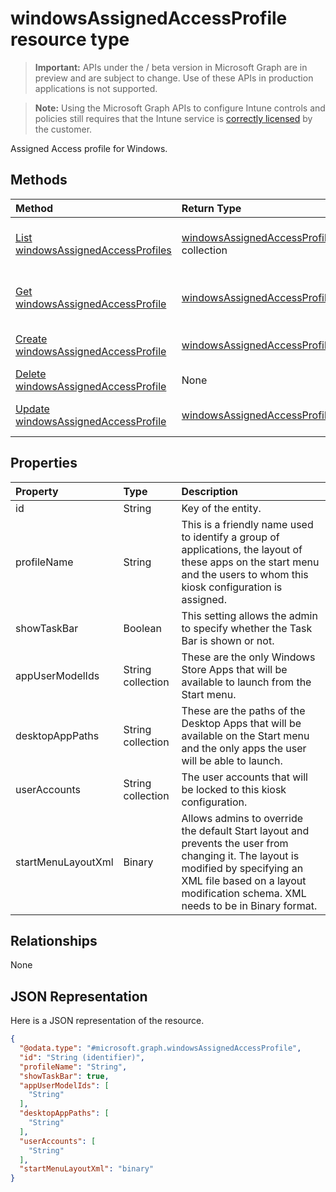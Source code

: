 ﻿# windowsAssignedAccessProfile resource type

> **Important:** APIs under the / beta version in Microsoft Graph are in preview and are subject to change. Use of these APIs in production applications is not supported.

> **Note:** Using the Microsoft Graph APIs to configure Intune controls and policies still requires that the Intune service is [correctly licensed](https://go.microsoft.com/fwlink/?linkid=839381) by the customer.

Assigned Access profile for Windows.
## Methods
|Method|Return Type|Description|
|:---|:---|:---|
|[List windowsAssignedAccessProfiles](../api/intune_deviceconfig_windowsassignedaccessprofile_list.md)|[windowsAssignedAccessProfile](../resources/intune_deviceconfig_windowsassignedaccessprofile.md) collection|List properties and relationships of the [windowsAssignedAccessProfile](../resources/intune_deviceconfig_windowsassignedaccessprofile.md) objects.|
|[Get windowsAssignedAccessProfile](../api/intune_deviceconfig_windowsassignedaccessprofile_get.md)|[windowsAssignedAccessProfile](../resources/intune_deviceconfig_windowsassignedaccessprofile.md)|Read properties and relationships of the [windowsAssignedAccessProfile](../resources/intune_deviceconfig_windowsassignedaccessprofile.md) object.|
|[Create windowsAssignedAccessProfile](../api/intune_deviceconfig_windowsassignedaccessprofile_create.md)|[windowsAssignedAccessProfile](../resources/intune_deviceconfig_windowsassignedaccessprofile.md)|Create a new [windowsAssignedAccessProfile](../resources/intune_deviceconfig_windowsassignedaccessprofile.md) object.|
|[Delete windowsAssignedAccessProfile](../api/intune_deviceconfig_windowsassignedaccessprofile_delete.md)|None|Deletes a [windowsAssignedAccessProfile](../resources/intune_deviceconfig_windowsassignedaccessprofile.md).|
|[Update windowsAssignedAccessProfile](../api/intune_deviceconfig_windowsassignedaccessprofile_update.md)|[windowsAssignedAccessProfile](../resources/intune_deviceconfig_windowsassignedaccessprofile.md)|Update the properties of a [windowsAssignedAccessProfile](../resources/intune_deviceconfig_windowsassignedaccessprofile.md) object.|

## Properties
|Property|Type|Description|
|:---|:---|:---|
|id|String|Key of the entity.|
|profileName|String|This is a friendly name used to identify a group of applications, the layout of these apps on the start menu and the users to whom this kiosk configuration is assigned.|
|showTaskBar|Boolean|This setting allows the admin to specify whether the Task Bar is shown or not.|
|appUserModelIds|String collection|These are the only Windows Store Apps that will be available to launch from the Start menu.|
|desktopAppPaths|String collection|These are the paths of the Desktop Apps that will be available on the Start menu and the only apps the user will be able to launch.|
|userAccounts|String collection|The user accounts that will be locked to this kiosk configuration.|
|startMenuLayoutXml|Binary|Allows admins to override the default Start layout and prevents the user from changing it. The layout is modified by specifying an XML file based on a layout modification schema. XML needs to be in Binary format.|

## Relationships
None
## JSON Representation
Here is a JSON representation of the resource.
<!-- {
  "blockType": "resource",
  "keyProperty": "id",
  "@odata.type": "microsoft.graph.windowsAssignedAccessProfile"
}
-->
``` json
{
  "@odata.type": "#microsoft.graph.windowsAssignedAccessProfile",
  "id": "String (identifier)",
  "profileName": "String",
  "showTaskBar": true,
  "appUserModelIds": [
    "String"
  ],
  "desktopAppPaths": [
    "String"
  ],
  "userAccounts": [
    "String"
  ],
  "startMenuLayoutXml": "binary"
}
```






